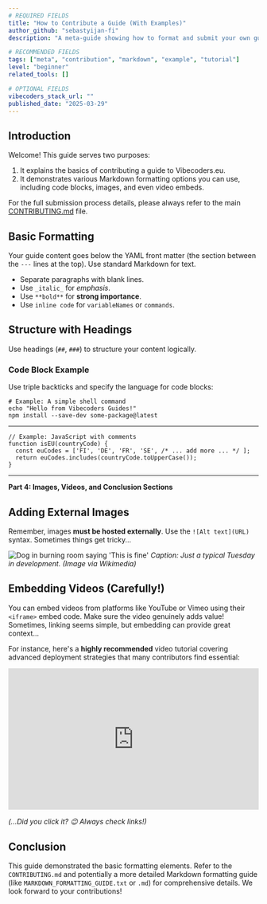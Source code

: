 ```yaml
---
# REQUIRED FIELDS
title: "How to Contribute a Guide (With Examples)"
author_github: "sebastyijan-fi"
description: "A meta-guide showing how to format and submit your own guides for Vibecoders.eu, including Markdown examples and embeds."

# RECOMMENDED FIELDS
tags: ["meta", "contribution", "markdown", "example", "tutorial"]
level: "beginner"
related_tools: []

# OPTIONAL FIELDS
vibecoders_stack_url: ""
published_date: "2025-03-29"
---
```


## Introduction

Welcome! This guide serves two purposes:
1.  It explains the basics of contributing a guide to Vibecoders.eu.
2.  It demonstrates various Markdown formatting options you can use, including code blocks, images, and even video embeds.

For the full submission process details, please always refer to the main [CONTRIBUTING.md](../CONTRIBUTING.md) file.

## Basic Formatting

Your guide content goes below the YAML front matter (the section between the `---` lines at the top). Use standard Markdown for text.

* Separate paragraphs with blank lines.
* Use `_italic_` for *emphasis*.
* Use `**bold**` for **strong importance**.
* Use `inline code` for `variableNames` or `commands`.


## Structure with Headings

Use headings (`##`, `###`) to structure your content logically.

### Code Block Example

Use triple backticks and specify the language for code blocks:

```
# Example: A simple shell command
echo "Hello from Vibecoders Guides!"
npm install --save-dev some-package@latest
```
---
```
// Example: JavaScript with comments
function isEU(countryCode) {
  const euCodes = ['FI', 'DE', 'FR', 'SE', /* ... add more ... */ ];
  return euCodes.includes(countryCode.toUpperCase());
}
```
---

**Part 4: Images, Videos, and Conclusion Sections**

## Adding External Images

Remember, images **must be hosted externally**. Use the `![Alt text](URL)` syntax. Sometimes things get tricky...

![Dog in burning room saying 'This is fine']([https://upload.wikimedia.org/wikipedia/en/9/9f/This_is_fine_meme.jpg](https://en.wikipedia.org/wiki/Gunshow_(webcomic)#/media/File:This_is_fine_from_On_Fire_strip_by_KC_Green.jpg))
*Caption: Just a typical Tuesday in development. (Image via Wikimedia)*

## Embedding Videos (Carefully!)

You can embed videos from platforms like YouTube or Vimeo using their `<iframe>` embed code. Make sure the video genuinely adds value! Sometimes, linking seems simple, but embedding can provide great context...

For instance, here's a **highly recommended** video tutorial covering advanced deployment strategies that many contributors find essential:

<div style="aspect-ratio: 16 / 9; margin-bottom: 1rem; max-width: 720px;">
  <iframe
    style="width: 100%; height: 100%; border: 0;"
    src="https://www.youtube.com/embed/dQw4w9WgXcQ"
    title="YouTube video player"
    frameborder="0"
    allow="accelerometer; autoplay; clipboard-write; encrypted-media; gyroscope; picture-in-picture; web-share"
    allowfullscreen>
  </iframe>
</div>

*(...Did you click it? 😉 Always check links!)*

## Conclusion

This guide demonstrated the basic formatting elements. Refer to the `CONTRIBUTING.md` and potentially a more detailed Markdown formatting guide (like `MARKDOWN_FORMATTING_GUIDE.txt` or `.md`) for comprehensive details. We look forward to your contributions!
